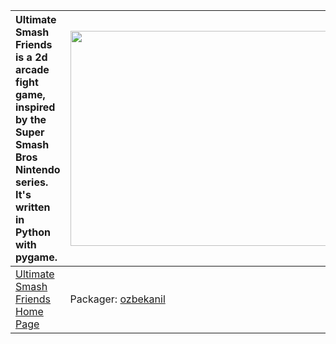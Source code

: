 | Ultimate Smash Friends is a 2d arcade fight game, inspired by the Super Smash Bros Nintendo series. It's written in Python with pygame. | <a href='http://www.youtube.com/watch?feature=player_embedded&v=yRbPC8tVkeY' target='_blank'><img src='http://img.youtube.com/vi/yRbPC8tVkeY/0.jpg' width='425' height=344 /></a> |
|:----------------------------------------------------------------------------------------------------------------------------------------|:----------------------------------------------------------------------------------------------------------------------------------------------------------------------------------|
|[Ultimate Smash Friends Home Page](http://usf.tuxfamily.org)| Packager: [ozbekanil](ozbekanil.md) |
